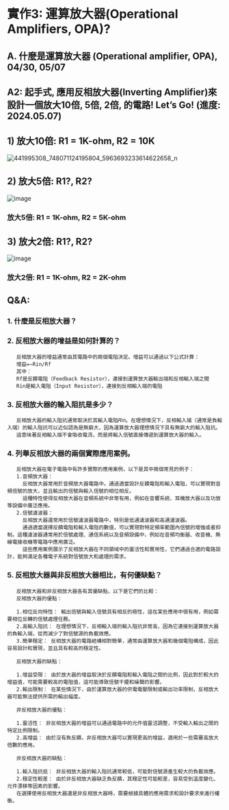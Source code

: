 # 實作3: 運算放大器(Operational Amplifiers, OPA)? 
## A. 什麼是運算放大器 (Operational amplifier, OPA), 04/30, 05/07
## A2: 起手式, 應用反相放大器(Inverting Amplifier)來設計一個放大10倍, 5倍, 2倍, 的電路! Let’s Go! (進度: 2024.05.07)
## 1) 放大10倍: R1 = 1K-ohm, R2 = 10K
![441995308_748071124195804_5963693233614622658_n](https://github.com/Jerry951230/EC2024/assets/162287588/19bad41c-f8ac-43f8-b92e-7bd1bf30089c)

## 2) 放大5倍: R1?, R2?
![image](https://github.com/Jerry951230/EC2024/assets/162287588/e889a6fc-2491-4b63-864b-b490487d8d4c)

### 放大5倍: R1 = 1K-ohm, R2 = 5K-ohm
## 3) 放大2倍: R1?, R2?
![image](https://github.com/Jerry951230/EC2024/assets/162287588/1d961d28-d960-45ce-a985-d32223e8e7df)

### 放大2倍: R1 = 1K-ohm, R2 = 2K-ohm
## Q&A:

### 1. 什麼是反相放大器？

### 2. 反相放大器的增益是如何計算的？
       反相放大器的增益通常由其電路中的兩個電阻決定。增益可以通過以下公式計算：
       增益=−Rin/Rf
       其中：
       Rf是反饋電阻（Feedback Resistor），連接到運算放大器輸出端和反相輸入端之間
       Rin是輸入電阻（Input Resistor），連接到反相輸入端的電阻
       
### 3. **反相放大器的輸入阻抗是多少？**
       反相放大器的輸入阻抗通常取決於其輸入電阻𝑅𝑖𝑛。在理想情況下，反相輸入端（通常是負輸入端）的輸入阻抗可以近似認為是無窮大，因為運算放大器理想情況下具有無窮大的輸入阻抗。
       這意味著反相輸入端不會吸收電流，而是將輸入信號直接傳遞到運算放大器的輸入。
       
### 4. **列舉反相放大器的兩個實際應用案例。**
       反相放大器在電子電路中有許多實際的應用案例，以下是其中兩個常見的例子：
       1.音頻放大器：
         反相放大器常用於音頻放大器電路中。通過適當設計反饋電阻和輸入電阻，可以實現對音頻信號的放大，並且輸出的信號與輸入信號的相位相反。
         這種特性使得反相放大器在音頻系統中非常有用，例如在音響系統、耳機放大器以及功放等設備中廣泛應用。
       2.信號濾波器：
         反相放大器還常用於信號濾波器電路中，特別是低通濾波器和高通濾波器。
         通過適當選擇反饋電阻和輸入電阻的數值，可以實現對特定頻率範圍內信號的增強或者抑制。這種濾波器通常用於信號處理、通信系統以及音頻設備中，例如在音頻均衡器、收音機、無線電接收機等電路中應用廣泛。
         這些應用案例展示了反相放大器在不同領域中的靈活性和實用性，它們通過合適的電路設計，能夠滿足各種電子系統對信號放大和處理的需求。
         
### 5. **反相放大器與非反相放大器相比，有何優缺點？**
       反相放大器和非反相放大器各有其優缺點，以下是它們的比較：
       反相放大器的優點：

       1.相位反向特性： 輸出信號與輸入信號具有相反的極性，這在某些應用中很有用，例如需要相位反轉的信號處理任務。
       2.高輸入阻抗： 在理想情況下，反相輸入端的輸入阻抗非常高，因為它連接到運算放大器的負輸入端，從而減少了對信號源的負載效應。
       3.簡單穩定： 反相放大器的電路結構相對簡單，通常由運算放大器和幾個電阻構成，因此容易設計和實現，並且具有較高的穩定性。
       
       反相放大器的缺點：

       1.增益受限： 由於放大器的增益取決於反饋電阻和輸入電阻之間的比例，因此對於較大的增益值，可能需要較高的電阻值，這可能導致信號干擾和噪聲的影響。
       2.輸出限制： 在某些情況下，由於運算放大器的供電電壓限制或輸出功率限制，反相放大器可能無法提供所需的輸出幅度。

       非反相放大器的優點：

       1.靈活性： 非反相放大器的增益可以通過電路中的元件值靈活調整，不受輸入輸出之間的特定比例限制。
       2.高增益： 由於沒有負反饋，非反相放大器可以實現更高的增益，適用於一些需要高放大倍數的應用。

       非反相放大器的缺點：

       1.輸入阻抗低： 非反相放大器的輸入阻抗通常較低，可能對信號源產生較大的負載效應。
       2.穩定性較差： 由於非反相放大器缺乏負反饋，其穩定性可能較差，容易受到溫度變化、元件漂移等因素的影響。
       在選擇使用反相放大器還是非反相放大器時，需要根據具體的應用需求和設計要求來進行權衡。
